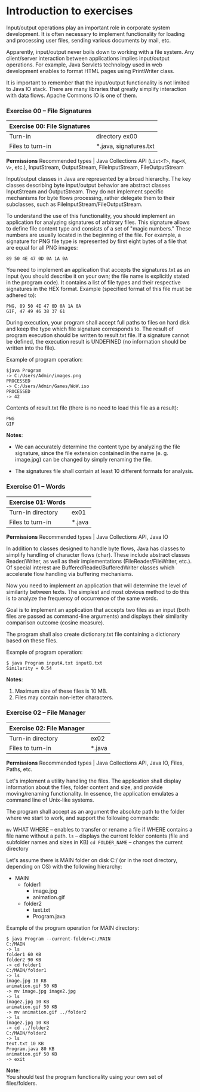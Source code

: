 # Introduction to exercises
Input/output operations play an important role in corporate system development. It is often necessary to implement functionality for loading and processing user files, sending various documents by mail, etc.

Apparently, input/output never boils down to working with a file system. Any client/server interaction between applications implies input/output operations. For example, Java Servlets technology used in web development enables to format HTML pages using PrintWriter class.

It is important to remember that the input/output functionality is not limited to Java IO stack. There are many libraries that greatly simplify interaction with data flows. Apache Commons IO is one of them.

### Exercise 00 – File Signatures

Exercise 00: File Signatures||
---|---
Turn-in | directory	ex00
Files to turn-in |	*.java, signatures.txt
**Permissions**
Recommended types |	Java Collections API (`List<T>`, `Map<K`, `V>`, etc.), InputStream, OutputStream, FileInputStream, FileOutputStream

Input/output classes in Java are represented by a broad hierarchy. The key classes describing byte input/output behavior are abstract classes InputStream and OutputStream. They do not implement specific mechanisms for byte flows processing, rather delegate them to their subclasses, such as FileInputStream/FileOutputStream.

To understand the use of this functionality, you should implement an application for analyzing signatures of arbitrary files. This signature allows to define file content type and consists of a set of "magic numbers." These numbers are usually located in the beginning of the file. For example, a signature for PNG file type is represented by first eight bytes of a file that are equal for all PNG images:
```
89 50 4E 47 0D 0A 1A 0A
```

You need to implement an application that accepts the signatures.txt as an input (you should describe it on your own; the file name is explicitly stated in the program code). It contains a list of file types and their respective signatures in the HEX format. Example (specified format of this file must be adhered to):
```
PNG, 89 50 4E 47 0D 0A 1A 0A
GIF, 47 49 46 38 37 61
```
During execution, your program shall accept full paths to files on hard disk and keep the type which file signature corresponds to. The result of program execution should be written to result.txt file. If a signature cannot be defined, the execution result is UNDEFINED (no information should be written into the file).

Example of program operation:
```
$java Program
-> C:/Users/Admin/images.png
PROCESSED
-> C:/Users/Admin/Games/WoW.iso
PROCESSED
-> 42
```
Contents of result.txt file (there is no need to load this file as a result):
```
PNG
GIF
```

**Notes**:
- We can accurately determine the content type by analyzing the file signature, since the file extension contained in the name (e. g. image.jpg) can be changed by simply renaming the file.

- The signatures file shall contain at least 10 different formats for analysis.

### Exercise 01 – Words

Exercise 01: Words ||
---|---
Turn-in directory	| ex01
Files to turn-in |	*.java
**Permissions**
Recommended types |	Java Collections API, Java IO

In addition to classes designed to handle byte flows, Java has classes to simplify handling of character flows (char). These include abstract classes Reader/Writer, as well as their implementations (FileReader/FileWriter, etc.). Of special interest are BufferedReader/BufferedWriter classes which accelerate flow handling via buffering mechanisms.

Now you need to implement an application that will determine the level of similarity between texts. The simplest and most obvious method to do this is to analyze the frequency of occurrence of the same words.

Goal is to implement an application that accepts two files as an input (both files are passed as command-line arguments) and displays their similarity comparison outcome (cosine measure).

The program shall also create dictionary.txt file containing a dictionary based on these files.

Example of program operation:
```
$ java Program inputA.txt inputB.txt
Similarity = 0.54
```

**Notes**:
1. Maximum size of these files is 10 MB.
2. Files may contain non-letter characters.

### Exercise 02 – File Manager

Exercise 02: File Manager ||
---|---
Turn-in directory |	ex02
Files to turn-in |	*.java
**Permissions**
Recommended types	| Java Collections API, Java IO, Files, Paths, etc.

Let's implement a utility handling the files. The application shall display information about the files, folder content and size, and provide moving/renaming functionality. In essence, the application emulates a command line of Unix-like systems.

The program shall accept as an argument the absolute path to the folder where we start to work, and support the following commands:

`mv` WHAT WHERE – enables to transfer or rename a file if WHERE contains a file name without a path.
`ls` – displays the current folder contents (file and subfolder names and sizes in KB)
`cd FOLDER_NAME` – changes the current directory

Let's assume there is MAIN folder on disk C:/ (or in the root directory, depending on OS) with the following hierarchy:
- MAIN
  + folder1
    * image.jpg
    *	animation.gif
  +	folder2
    * text.txt
    *	Program.java

Example of the program operation for MAIN directory:
```
$ java Program --current-folder=C:/MAIN
C:/MAIN
-> ls
folder1 60 KB
folder2 90 KB
-> cd folder1
C:/MAIN/folder1
-> ls
image.jpg 10 KB
animation.gif 50 KB
-> mv image.jpg image2.jpg
-> ls
image2.jpg 10 KB
animation.gif 50 KB
-> mv animation.gif ../folder2
-> ls
image2.jpg 10 KB
-> cd ../folder2
C:/MAIN/folder2
-> ls
text.txt 10 KB
Program.java 80 KB
animation.gif 50 KB
-> exit
```

**Note**:<br>
You should test the program functionality using your own set of files/folders.
